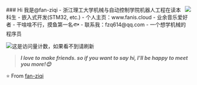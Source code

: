<a href="#">
<img align="right" src="https://github-readme-stats.vercel.app/api?username=fan-ziqi&show_icons=true&hide_border=true&icon_color=586069&title_color=a0a9af">
</a>
### Hi 我是@fan-ziqi
- 浙江理工大学机械与自动控制学院机器人工程在读本科生
- 嵌入式开发(STM32, etc.)
- 个人主页：www.fanis.cloud
- 业余音乐爱好者
- 干啥啥不行，摸鱼第一名🐟
- 联系我：fzq614@qq.com
- 一个想学机械的程序员

![这是访问量计数，如果看不到请刷新](https://jwenjian-visitor-badge-5.glitch.me/badge?page_id=fan-ziqi.fan-ziqi.readme)


> ***I love to make friends. so if you want to say hi, I'll be happy to meet you more!😊***

⭐️ From [fan-ziqi](https://github.com/fan-ziqi)
